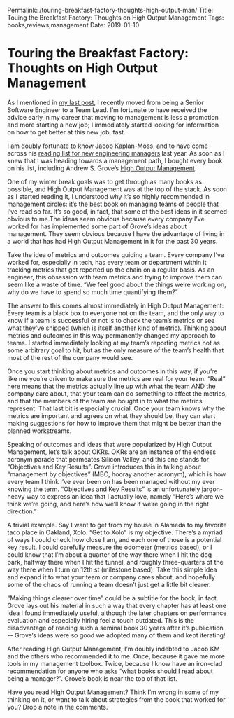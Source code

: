 Permalink: /touring-breakfast-factory-thoughts-high-output-man/
Title: Touing the Breakfast Factory: Thoughts on High Output Management
Tags: books,reviews,management
Date: 2019-01-10

# Touring the Breakfast Factory: Thoughts on High Output Management

As I mentioned in [my last post](/senior-engineer-team-lead/), I recently moved from being a Senior Software Engineer to a Team Lead. I’m fortunate to have received the advice early in my career that moving to management is less a promotion and more starting a new job; I immediately started looking for information on how to get better at this new job, fast. 

I am doubly fortunate to know Jacob Kaplan-Moss, and to have come across his [reading list for new engineering managers](https://jacobian.org/2018/may/2/engmanager-reading-list/) last year. As soon as I knew that I was heading towards a management path, I bought every book on his list, including Andrew S. Grove’s [High Output Management](https://www.amazon.com/High-Output-Management-Andrew-Grove/dp/0679762884).

One of my winter break goals was to get through as many books as possible, and High Output Management was at the top of the stack. As soon as I started reading it, I understood why it’s so highly recommended in management circles: it’s the best book on managing teams of people that I’ve read so far. It’s so good, in fact, that some of the best ideas in it seemed obvious to me.The ideas seem obvious because every company I’ve worked for has implemented some part of Grove’s ideas about management. They seem obvious because I have the advantage of living in a world that has had High Output Management in it for the past 30 years.

Take the idea of metrics and outcomes guiding a team. Every company I’ve worked for, especially in tech, has every team or department within it tracking metrics that get reported up the chain on a regular basis. As an engineer, this obsession with team metrics and trying to improve them can seem like a waste of time. “We feel good about the things we’re working on, why do we have to spend so much time quantifying them?” 

The answer to this comes almost immediately in High Output Management: Every team is a black box to everyone not on the team, and the only way to know if a team is successful or not is to check the team’s metrics or see what they’ve shipped (which is itself another kind of metric). Thinking about metrics and outcomes in this way permanently changed my approach to teams. I started immediately looking at my team’s reporting metrics not as some arbitrary goal to hit, but as the only measure of the team’s health that most of the rest of the company would see.

Once you start thinking about metrics and outcomes in this way, if you’re like me you’re driven to make sure the metrics are real for your team. “Real” here means that the metrics actually line up with what the team AND the company care about, that your team can do something to affect the metrics, and that the members of the team are bought in to what the metrics represent. That last bit is especially crucial. Once your team knows why the metrics are important and agrees on what they should be, they can start making suggestions for how to improve them that might be better than the planned workstreams.

Speaking of outcomes and ideas that were popularized by High Output Management, let’s talk about OKRs. OKRs are an instance of the endless acronym parade that permeates Silicon Valley, and this one stands for “Objectives and Key Results”. Grove introduces this in talking about “management by objectives” (MBO, hooray another acronym), which is how every team I think I’ve ever been on has been managed without my ever knowing the term. “Objectives and Key Results” is an unfortunately jargon-heavy way to express an idea that I actually love, namely “Here’s where we think we’re going, and here’s how we’ll know if we’re going in the right direction.”

A trivial example. Say I want to get from my house in Alameda to my favorite taco place in Oakland, Xolo. “Get to Xolo” is my objective. There’s a myriad of ways I could check how close I am, and each one of those is a potential key result. I could carefully measure the odometer (metrics based), or I could know that I’m about a quarter of the way there when I hit the dog park, halfway there when I hit the tunnel, and roughly three-quarters of the way there when I turn on 12th st (milestone based). Take this simple idea and expand it to what your team or company cares about, and hopefully some of the chaos of running a team doesn’t just get a little bit clearer.

“Making things clearer over time” could be a subtitle for the book, in fact. Grove lays out his material in such a way that every chapter has at least one idea I found immediately useful, although the later chapters on performance evaluation and especially hiring feel a touch outdated. This is the disadvantage of reading such a seminal book 30 years after it’s publication -- Grove’s ideas were so good we adopted many of them and kept iterating!

After reading High Output Management, I’m doubly indebted to Jacob KM and the others who recommended it to me. Once, because it gave me more tools in my management toolbox. Twice, because I know have an iron-clad recommendation for anyone who asks “what books should I read about being a manager?”. Grove’s book is near the top of that list.

Have you read High Output Management? Think I’m wrong in some of my thinking on it, or want to talk about strategies from the book that worked for you? Drop a note in the comments.